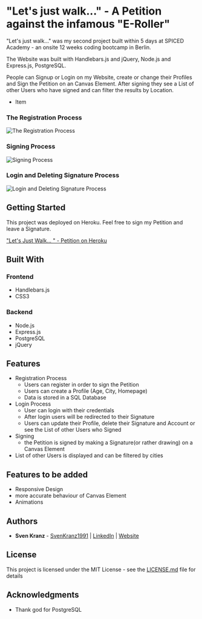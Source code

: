 # "Let's just walk..." - A Petition against the infamous "E-Roller"

"Let's just walk..." was my second project built within 5 days at SPICED Academy - an onsite 12 weeks coding bootcamp in Berlin.

The Website was built with Handlebars.js and jQuery, Node.js and Express.js, PostgreSQL.

People can Signup or Login on my Website, create or change their Profiles and Sign the Petition on an Canvas Element.
After signing they see a List of other Users who have signed and can filter the results by Location.

-   Item

### The Registration Process

![The Registration Process](gifreadme/Petition-640-Registration.gif)

### Signing Process

![Signing Process](gifreadme/Petition-640-Signing.gif)

### Login and Deleting Signature Process

![Login and Deleting Signature Process](gifreadme/Petition-640-Login.gif)

## Getting Started

This project was deployed on Heroku.
Feel free to sign my Petition and leave a Signature.

["Let's Just Walk... " - Petition on Heroku](https://letsjustwalk.herokuapp.com)

## Built With

### Frontend

-   Handlebars.js
-   CSS3

### Backend

-   Node.js
-   Express.js
-   PostgreSQL
-   jQuery

## Features

-   Registration Process
    -   Users can register in order to sign the Petition
    -   Users can create a Profile (Age, City, Homepage)
    -   Data is stored in a SQL Database
-   Login Process
    -   User can login with their credentials
    -   After login users will be redirected to their Signature
    -   Users can update their Profile, delete their Signature and Account or see the List of other Users who Signed
-   Signing
    -   the Petition is signed by making a Signature(or rather drawing) on a Canvas Element
-   List of other Users is displayed and can be filtered by cities

## Features to be added

-   Responsive Design
-   more accurate behaviour of Canvas Element
-   Animations

## Authors

-   **Sven Kranz** - [SvenKranz1991](https://github.com/SvenKranz1991) | [LinkedIn](https://www.linkedin.com/in/sven-kranz-a2389318b/) | [Website](www.google.com)

## License

This project is licensed under the MIT License - see the [LICENSE.md](LICENSE.md) file for details

## Acknowledgments

-   Thank god for PostgreSQL
